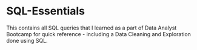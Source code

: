 # SQL-Essentials
This contains all SQL queries that I learned as a part of Data Analyst Bootcamp for quick reference - including a Data Cleaning and Exploration done using SQL.
